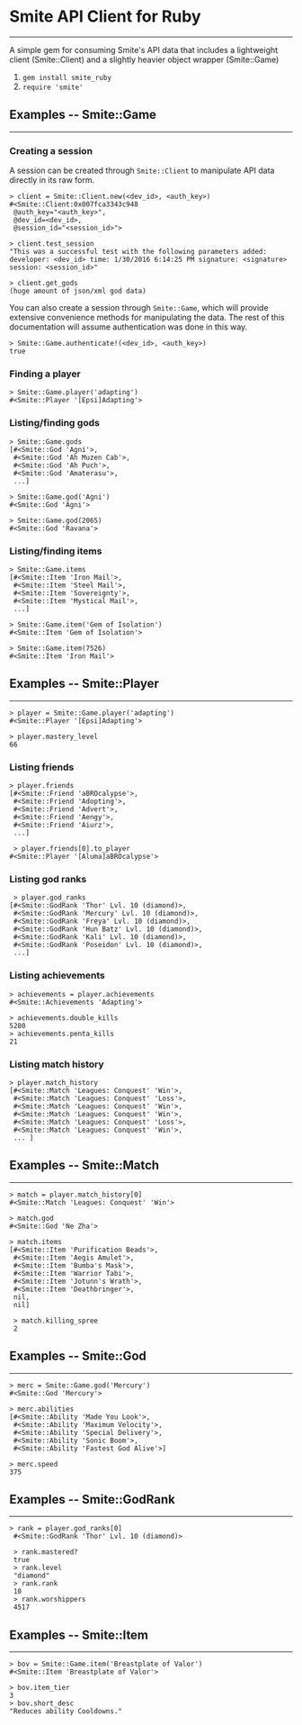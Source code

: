 # Smite API Client for Ruby
---
A simple gem for consuming Smite's API data that includes a lightweight client (Smite::Client) and a slightly heavier object wrapper (Smite::Game)
1. `gem install smite_ruby`
2. `require 'smite'`

## Examples --  Smite::Game
---

### Creating a session
A session can be created through `Smite::Client` to manipulate API data directly in its raw form.
```
> client = Smite::Client.new(<dev_id>, <auth_key>)
#<Smite::Client:0x007fca3343c948
 @auth_key="<auth_key>",
 @dev_id=<dev_id>,
 @session_id="<session_id>">
 
> client.test_session
"This was a successful test with the following parameters added: developer: <dev_id> time: 1/30/2016 6:14:25 PM signature: <signature> session: <session_id>"

> client.get_gods
(huge amount of json/xml god data)
```

You can also create a session through `Smite::Game`, which will provide extensive convenience methods for manipulating the data. The rest of this documentation will assume authentication was done in this way.
```
> Smite::Game.authenticate!(<dev_id>, <auth_key>)
true
```

### Finding a player
```
> Smite::Game.player('adapting')
#<Smite::Player '[Epsi]Adapting'>
```

### Listing/finding gods
```
> Smite::Game.gods
[#<Smite::God 'Agni'>,
 #<Smite::God 'Ah Muzen Cab'>,
 #<Smite::God 'Ah Puch'>,
 #<Smite::God 'Amaterasu'>,
 ...]

> Smite::Game.god('Agni')
#<Smite::God 'Agni'>

> Smite::Game.god(2065)
#<Smite::God 'Ravana'>
```

### Listing/finding items
```
> Smite::Game.items
[#<Smite::Item 'Iron Mail'>,
 #<Smite::Item 'Steel Mail'>,
 #<Smite::Item 'Sovereignty'>,
 #<Smite::Item 'Mystical Mail'>,
 ...]

> Smite::Game.item('Gem of Isolation')
#<Smite::Item 'Gem of Isolation'>

> Smite::Game.item(7526)
#<Smite::Item 'Iron Mail'>
```
## Examples --  Smite::Player
---
```
> player = Smite::Game.player('adapting')
#<Smite::Player '[Epsi]Adapting'>

> player.mastery_level
66
```


### Listing friends
```
> player.friends
[#<Smite::Friend 'aBROcalypse'>,
 #<Smite::Friend 'Adopting'>,
 #<Smite::Friend 'Advert'>,
 #<Smite::Friend 'Aengy'>,
 #<Smite::Friend 'Aiurz'>,
 ...]
 
 > player.friends[0].to_player
#<Smite::Player '[Aluma]aBROcalypse'>
 ```
 
### Listing god ranks
```
 > player.god_ranks
[#<Smite::GodRank 'Thor' Lvl. 10 (diamond)>,
 #<Smite::GodRank 'Mercury' Lvl. 10 (diamond)>,
 #<Smite::GodRank 'Freya' Lvl. 10 (diamond)>,
 #<Smite::GodRank 'Hun Batz' Lvl. 10 (diamond)>,
 #<Smite::GodRank 'Kali' Lvl. 10 (diamond)>,
 #<Smite::GodRank 'Poseidon' Lvl. 10 (diamond)>,
 ...]
 ```
 
### Listing achievements
```
> achievements = player.achievements
#<Smite::Achievements 'Adapting'>

> achievements.double_kills
5280
> achievements.penta_kills
21
 ```
### Listing match history
```
> player.match_history
[#<Smite::Match 'Leagues: Conquest' 'Win'>,
 #<Smite::Match 'Leagues: Conquest' 'Loss'>,
 #<Smite::Match 'Leagues: Conquest' 'Win'>,
 #<Smite::Match 'Leagues: Conquest' 'Win'>,
 #<Smite::Match 'Leagues: Conquest' 'Loss'>,
 #<Smite::Match 'Leagues: Conquest' 'Win'>,
 ... ]
```
## Examples --  Smite::Match
---
```
> match = player.match_history[0]
#<Smite::Match 'Leagues: Conquest' 'Win'>

> match.god
#<Smite::God 'Ne Zha'>

> match.items
[#<Smite::Item 'Purification Beads'>,
 #<Smite::Item 'Aegis Amulet'>,
 #<Smite::Item 'Bumba's Mask'>,
 #<Smite::Item 'Warrior Tabi'>,
 #<Smite::Item 'Jotunn's Wrath'>,
 #<Smite::Item 'Deathbringer'>,
 nil,
 nil]
 
 > match.killing_spree
 2
 ```
## Examples --  Smite::God
---
```
> merc = Smite::Game.god('Mercury')
#<Smite::God 'Mercury'>

> merc.abilities
[#<Smite::Ability 'Made You Look'>,
 #<Smite::Ability 'Maximum Velocity'>,
 #<Smite::Ability 'Special Delivery'>,
 #<Smite::Ability 'Sonic Boom'>,
 #<Smite::Ability 'Fastest God Alive'>]

> merc.speed
375
 ```
## Examples --  Smite::GodRank
---
```
> rank = player.god_ranks[0]
 #<Smite::GodRank 'Thor' Lvl. 10 (diamond)>
 
 > rank.mastered?
 true
 > rank.level
 "diamond"
 > rank.rank
 10
 > rank.worshippers
 4517
  ```
## Examples --  Smite::Item
---
```
> bov = Smite::Game.item('Breastplate of Valor')
#<Smite::Item 'Breastplate of Valor'>

> bov.item_tier
3
> bov.short_desc
"Reduces ability Cooldowns."

 













